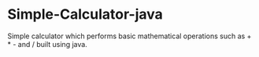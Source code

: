 # Simple-Calculator-java
Simple calculator which performs basic mathematical operations such as + * - and / built using java.
